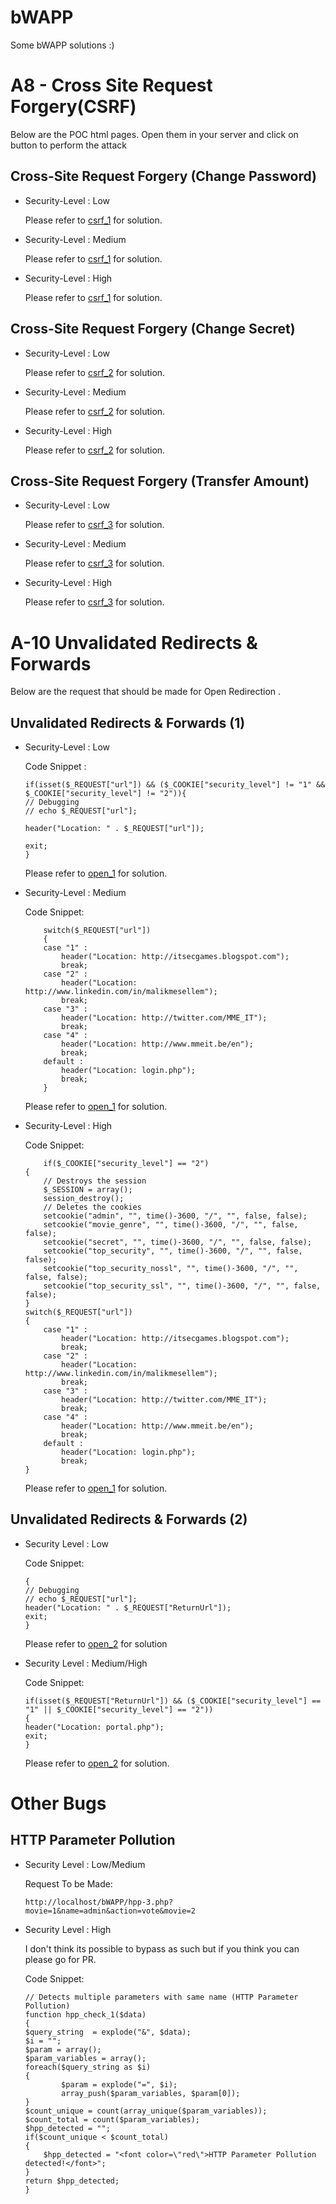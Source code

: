 # bWAPP
Some bWAPP solutions :)

# A8 - Cross Site Request Forgery(CSRF)
Below are the POC html pages. Open them in your server and click on button to perform the attack

## Cross-Site Request Forgery (Change Password)

- Security-Level : Low

    Please refer to [csrf_1](https://github.com/divyanshu29/bWAPP/blob/master/CSRF/csrf_1_low.html) for solution.
    
- Security-Level : Medium
    
    Please refer to [csrf_1](https://github.com/divyanshu29/bWAPP/blob/master/CSRF/csrf_1_medium.html) for solution.
    
- Security-Level : High
    
    Please refer to [csrf_1](https://github.com/divyanshu29/bWAPP/blob/master/CSRF/csrf_1_high.html) for solution.

## Cross-Site Request Forgery (Change Secret)

- Security-Level : Low
    
    Please refer to [csrf_2](https://github.com/divyanshu29/bWAPP/blob/master/CSRF/csrf_2_low.html) for solution.

- Security-Level : Medium

    Please refer to [csrf_2](https://github.com/divyanshu29/bWAPP/blob/master/CSRF/csrf_2_medium.html) for solution.
    
- Security-Level : High

    Please refer to [csrf_2](https://github.com/divyanshu29/bWAPP/blob/master/CSRF/csrf_2_high.html) for solution.
    
## Cross-Site Request Forgery (Transfer Amount)

- Security-Level : Low

    Please refer to [csrf_3](https://github.com/divyanshu29/bWAPP/blob/master/CSRF/csrf_3_low.html) for solution.
    
- Security-Level : Medium

    Please refer to [csrf_3](https://github.com/divyanshu29/bWAPP/blob/master/CSRF/csrf_3_medium.html) for solution.
    
- Security-Level : High

    Please refer to [csrf_3](https://github.com/divyanshu29/bWAPP/blob/master/CSRF/csrf_3_high.html) for solution.

# A-10 Unvalidated Redirects & Forwards
Below are the request that should be made for Open Redirection .

## Unvalidated Redirects & Forwards (1)

- Security-Level : Low

    Code Snippet :
    ```
    if(isset($_REQUEST["url"]) && ($_COOKIE["security_level"] != "1" && $_COOKIE["security_level"] != "2")){
    // Debugging
    // echo $_REQUEST["url"];
    
    header("Location: " . $_REQUEST["url"]);

    exit;
    }
    ```
    
    Please refer to [open_1](https://github.com/divyanshu29/bWAPP/blob/master/Open_Redirects/open_redirect_1_low) for solution.
    
- Security-Level : Medium

    Code Snippet:
    ```
        switch($_REQUEST["url"])
        {
        case "1" :
            header("Location: http://itsecgames.blogspot.com");
            break;
        case "2" :
            header("Location: http://www.linkedin.com/in/malikmesellem");
            break;
        case "3" :
            header("Location: http://twitter.com/MME_IT");
            break;
        case "4" :
            header("Location: http://www.mmeit.be/en");
            break;
        default :
            header("Location: login.php");
            break;
        }
    ```
    Please refer to [open_1](https://github.com/divyanshu29/bWAPP/blob/master/Open_Redirects/open_redirect_1_medium) for solution.
   
- Security-Level : High

    Code Snippet:
    ```
        if($_COOKIE["security_level"] == "2")
    {
        // Destroys the session 
        $_SESSION = array();
        session_destroy();
        // Deletes the cookies
        setcookie("admin", "", time()-3600, "/", "", false, false);
        setcookie("movie_genre", "", time()-3600, "/", "", false, false);
        setcookie("secret", "", time()-3600, "/", "", false, false);
        setcookie("top_security", "", time()-3600, "/", "", false, false);
        setcookie("top_security_nossl", "", time()-3600, "/", "", false, false);
        setcookie("top_security_ssl", "", time()-3600, "/", "", false, false);
    }
    switch($_REQUEST["url"])
    {
        case "1" :
            header("Location: http://itsecgames.blogspot.com");
            break;
        case "2" :
            header("Location: http://www.linkedin.com/in/malikmesellem");
            break;
        case "3" :
            header("Location: http://twitter.com/MME_IT");
            break;
        case "4" :
            header("Location: http://www.mmeit.be/en");
            break;
        default :
            header("Location: login.php");
            break;
    }
    ```
    
    Please refer to [open_1](https://github.com/divyanshu29/bWAPP/blob/master/Open_Redirects/open_redirect_1_high) for solution.
    
## Unvalidated Redirects & Forwards (2)

- Security Level : Low

    Code Snippet:
    ```if(isset($_REQUEST["ReturnUrl"]) && ($_COOKIE["security_level"] != "1" && $_COOKIE["security_level"] != "2"))
    {
    // Debugging
    // echo $_REQUEST["url"];
    header("Location: " . $_REQUEST["ReturnUrl"]);
    exit;
    }
    ```
    
    Please refer to [open_2](https://github.com/divyanshu29/bWAPP/blob/master/Open_Redirects/open_redirect_2_low) for solution

- Security Level : Medium/High

    Code Snippet:
    ```
    if(isset($_REQUEST["ReturnUrl"]) && ($_COOKIE["security_level"] == "1" || $_COOKIE["security_level"] == "2"))
    {
    header("Location: portal.php");
    exit;
    }
    ```
    
    Please refer to [open_2](https://github.com/divyanshu29/bWAPP/blob/master/Open_Redirects/open_redirect_2_medium) for solution.
    
# Other Bugs

## HTTP Parameter Pollution

- Security Level : Low/Medium
    
    Request To be Made:
    
    ```
    http://localhost/bWAPP/hpp-3.php?movie=1&name=admin&action=vote&movie=2
    ```
- Security Level : High

    I don't think its possible to bypass as such but if you think you can please go for PR.
    
    Code Snippet:
    ```
    // Detects multiple parameters with same name (HTTP Parameter Pollution)
    function hpp_check_1($data)
    {
    $query_string  = explode("&", $data);    
    $i = "";
    $param = array();
    $param_variables = array();
    foreach($query_string as $i)
    {
            $param = explode("=", $i);
            array_push($param_variables, $param[0]);
    }
    $count_unique = count(array_unique($param_variables));
    $count_total = count($param_variables);
    $hpp_detected = "";
    if($count_unique < $count_total)
    {
        $hpp_detected = "<font color=\"red\">HTTP Parameter Pollution detected!</font>";
    }
    return $hpp_detected;
    }
    ```
